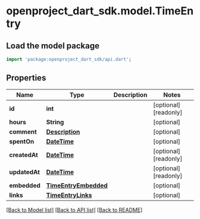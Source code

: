 # openproject_dart_sdk.model.TimeEntry

## Load the model package
```dart
import 'package:openproject_dart_sdk/api.dart';
```

## Properties
Name | Type | Description | Notes
------------ | ------------- | ------------- | -------------
**id** | **int** |  | [optional] [readonly] 
**hours** | **String** |  | [optional] 
**comment** | [**Description**](Description.md) |  | [optional] 
**spentOn** | [**DateTime**](DateTime.md) |  | [optional] 
**createdAt** | [**DateTime**](DateTime.md) |  | [optional] [readonly] 
**updatedAt** | [**DateTime**](DateTime.md) |  | [optional] [readonly] 
**embedded** | [**TimeEntryEmbedded**](TimeEntryEmbedded.md) |  | [optional] 
**links** | [**TimeEntryLinks**](TimeEntryLinks.md) |  | [optional] 

[[Back to Model list]](../README.md#documentation-for-models) [[Back to API list]](../README.md#documentation-for-api-endpoints) [[Back to README]](../README.md)


